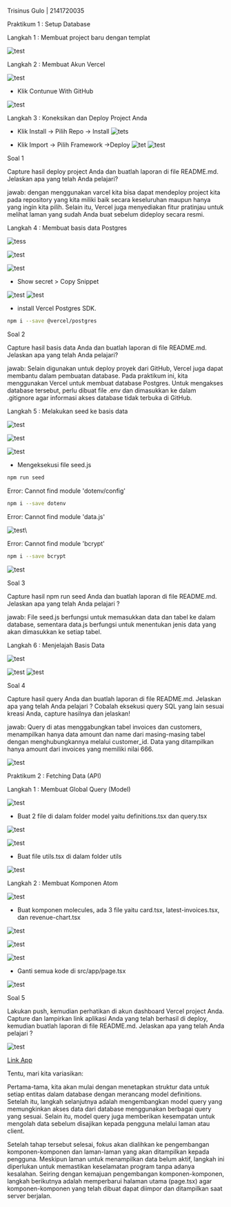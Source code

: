 Trisinus Gulo | 2141720035

Praktikum 1 : Setup Database

Langkah 1 : Membuat project baru dengan templat

![test](img/Praktikum1.png)

Langkah 2 : Membuat Akun Vercel

![test](img/praktukum1_Langkah2.png)

- Klik Contunue With GitHub

![test](img/praktukum1_Langkah2_.png)

Langkah 3 : Koneksikan dan Deploy Project Anda

- Klik Install -> Pilih Repo -> Install
![tets](img/praktukum1_Langkah3.png)

- Klik Import -> Pilih Framework ->Deploy
![tet](img/praktukum1_Langkah3_.png)
![test](img/praktukum1_Langkah3+.png)

Soal 1 

Capture hasil deploy project Anda dan buatlah laporan di file README.md. Jelaskan apa yang telah Anda pelajari?

jawab:
dengan menggunakan varcel kita bisa dapat mendeploy project kita pada repository yang kita miliki baik secara keseluruhan maupun hanya yang ingin kita pilih. Selain itu, Vercel juga menyediakan fitur pratinjau untuk melihat laman yang sudah Anda buat sebelum dideploy secara resmi.

Langkah 4 : Membuat basis data Postgres

![tess](img/praktukum1_Langkah4.png)

![test](img/praktukum1_Langkah4_.png)

![test](img/praktukum1_Langkah4+.png)

- Show secret > Copy Snippet

![test](img/praktukum1_Langkah4-.png)
![test](img/praktukum1_Langkah4_4.png)

-  install Vercel Postgres SDK.
```bash
npm i --save @vercel/postgres
```

Soal 2

Capture hasil basis data Anda dan buatlah laporan di file README.md. Jelaskan apa yang telah Anda pelajari?

jawab:
Selain digunakan untuk deploy proyek dari GitHub, Vercel juga dapat membantu dalam pembuatan database. Pada praktikum ini, kita menggunakan Vercel untuk membuat database Postgres. Untuk mengakses database tersebut, perlu dibuat file .env dan dimasukkan ke dalam .gitignore agar informasi akses database tidak terbuka di GitHub.

Langkah 5 : Melakukan seed ke basis data

![test](img/praktukum1_Langkah5_.png)

![test](img/praktukum1_Langkah5+.png)

![test](img/praktukum1_Langkah5.png)

-  Mengeksekusi file seed.js
```bash 
npm run seed
```
Error: Cannot find module 'dotenv/config'
```bash
npm i --save dotenv
```

Error: Cannot find module 'data.js'

![test](img/praktukum1_Langkah5-.png)\

Error: Cannot find module 'bcrypt'
```bash
npm i --save bcrypt
```
![test](img/praktukum1_Langkah5_1.png)

Soal 3

Capture hasil npm run seed Anda dan buatlah laporan di file README.md. Jelaskan apa yang telah Anda pelajari ?

jawab:
File seed.js berfungsi untuk memasukkan data dan tabel ke dalam database, sementara data.js berfungsi untuk menentukan jenis data yang akan dimasukkan ke setiap tabel.

Langkah 6 : Menjelajah Basis Data

![test](img/praktukum1_Langkah6.png)

![test](img/praktukum1_Langkah6_.png)
![test](img/praktukum1_Langkah6+.png)

Soal 4

Capture hasil query Anda dan buatlah laporan di file README.md. Jelaskan apa yang telah Anda pelajari ? Cobalah eksekusi query SQL yang lain sesuai kreasi Anda, capture hasilnya dan jelaskan!

jawab:
Query di atas menggabungkan tabel invoices dan customers, menampilkan hanya data amount dan name dari masing-masing tabel dengan menghubungkannya melalui customer_id. Data yang ditampilkan hanya amount dari invoices yang memiliki nilai 666.

![test](img/praktukum1_Langkah7.png)


Praktikum 2 : Fetching Data (API)

Langkah 1 : Membuat Global Query (Model)

![test](img/Praktikum2_Langkah1.png)

- Buat 2 file di dalam folder model yaitu definitions.tsx dan query.tsx

![test](img/Praktikum2_Langkah2.png)

![test](img/Praktikum2_Langkah3.png)

-  Buat file utils.tsx di dalam folder utils

![test](img/Praktikum2_Langkah4.png)

Langkah 2 : Membuat Komponen Atom

![test](img/Praktikum2_Langkah5.png)

- Buat komponen molecules, ada 3 file yaitu card.tsx, latest-invoices.tsx, dan revenue-chart.tsx

![test](img/Praktikum2_Langkah6.png)

![test](img/Praktikum2_Langkah7.png)

![test](img/Praktikum2_Langkah8.png)

- Ganti semua kode di src/app/page.tsx

![test](img/Praktikum2_Langkah9.png)

Soal 5

Lakukan push, kemudian perhatikan di akun dashboard Vercel project Anda. Capture dan lampirkan link aplikasi Anda yang telah berhasil di deploy, kemudian buatlah laporan di file README.md. Jelaskan apa yang telah Anda pelajari ?

![test](img/hasil_Praktikum2.png)

[Link App](https://pbf-pertemuan-09-nextjs-database.vercel.app/)

Tentu, mari kita variasikan:

Pertama-tama, kita akan mulai dengan menetapkan struktur data untuk setiap entitas dalam database dengan merancang model definitions. Setelah itu, langkah selanjutnya adalah mengembangkan model query yang memungkinkan akses data dari database menggunakan berbagai query yang sesuai. Selain itu, model query juga memberikan kesempatan untuk mengolah data sebelum disajikan kepada pengguna melalui laman atau client.

Setelah tahap tersebut selesai, fokus akan dialihkan ke pengembangan komponen-komponen dan laman-laman yang akan ditampilkan kepada pengguna. Meskipun laman untuk menampilkan data belum aktif, langkah ini diperlukan untuk memastikan keselamatan program tanpa adanya kesalahan. Seiring dengan kemajuan pengembangan komponen-komponen, langkah berikutnya adalah memperbarui halaman utama (page.tsx) agar komponen-komponen yang telah dibuat dapat diimpor dan ditampilkan saat server berjalan.



<!-- **Tugas Praktikum**

1. Jika Anda perhatikan pada file src\app\page.tsx untuk komponen Card sebenarnya telah dibuat sebagai molecules pada file src\app\components\molecules\card.tsx yaitu komponen CardWrapper. Silakan Anda sesuaikan sehingga dapat tampil seperti gambar berikut.

2. Perhatikan fungsi fetchCardData() (pada file src\model\query.tsx) dari soal nomor 1. Jelaskan maksud kode dan kueri yang dilakukan dalam fungsi tersebut! -->




